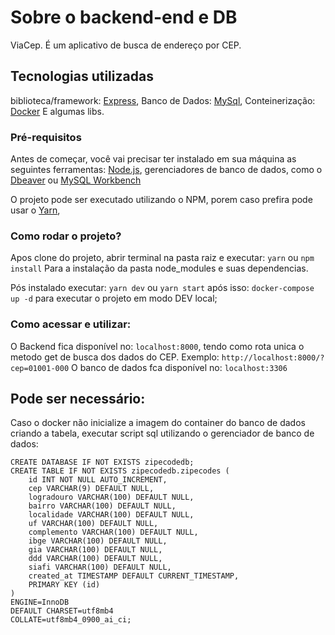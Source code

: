 # Sobre o backend-end e DB

ViaCep. É um aplicativo de busca de endereço por CEP.

## Tecnologias utilizadas
biblioteca/framework: [Express](https://expressjs.com/pt-br/),
Banco de Dados: [MySql](https://www.mysql.com/),
Conteinerização: [Docker](https://www.docker.com/)
E algumas libs.

### Pré-requisitos

Antes de começar, você vai precisar ter instalado em sua máquina as seguintes ferramentas:
[Node.js](https://nodejs.org/en/), gerenciadores de banco de dados, como o [Dbeaver](https://dbeaver.io/download/) ou [MySQL Workbench](https://www.mysql.com/products/workbench/)

O projeto pode ser executado utilizando o NPM, porem caso prefira pode usar o [Yarn](https://yarnpkg.com/),


### Como rodar o projeto?

Apos clone do projeto, abrir terminal na pasta raiz e executar:
`yarn` ou `npm install`
Para a instalação da pasta node_modules e suas dependencias.

Pós instalado executar:
`yarn dev` ou `yarn start`
após isso:
`docker-compose up -d`
para executar o projeto em modo DEV local;


### Como acessar e utilizar:

O Backend fica disponível no: `localhost:8000`, tendo como rota unica o metodo get de busca dos dados do CEP. 
Exemplo:
`http://localhost:8000/?cep=01001-000`
O banco de dados fca disponível no: `localhost:3306`

## Pode ser necessário:

Caso o docker não inicialize a imagem do container do banco de dados criando a tabela, executar script sql utilizando o gerenciador de banco de dados:
```
CREATE DATABASE IF NOT EXISTS zipecodedb;
CREATE TABLE IF NOT EXISTS zipecodedb.zipecodes (
	id INT NOT NULL AUTO_INCREMENT,
    cep VARCHAR(9) DEFAULT NULL,
    logradouro VARCHAR(100) DEFAULT NULL,
    bairro VARCHAR(100) DEFAULT NULL,
    localidade VARCHAR(100) DEFAULT NULL,
    uf VARCHAR(100) DEFAULT NULL,
    complemento VARCHAR(100) DEFAULT NULL,
    ibge VARCHAR(100) DEFAULT NULL,
    gia VARCHAR(100) DEFAULT NULL,
    ddd VARCHAR(100) DEFAULT NULL,
    siafi VARCHAR(100) DEFAULT NULL,
    created_at TIMESTAMP DEFAULT CURRENT_TIMESTAMP,
    PRIMARY KEY (id)
)
ENGINE=InnoDB
DEFAULT CHARSET=utf8mb4
COLLATE=utf8mb4_0900_ai_ci;
```